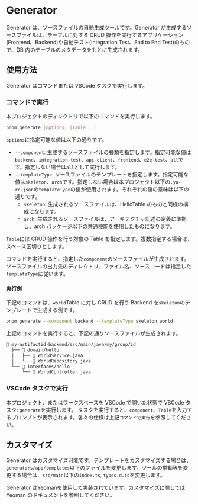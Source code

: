 # Generator

Generator は、ソースファイルの自動生成ツールです。Generator が生成するソースファイルは、テーブルに対する CRUD 操作を実行するアプリケーション(Frontend、Backend)や自動テスト(Integration Test、End to End Test)のもので、DB 内のテーブルのメタデータをもとに生成されます。

## 使用方法

Generator はコマンドまたは VSCode タスクで実行します。

### コマンドで実行

本プロジェクトのディレクトリで以下のコマンドを実行します。

```sh
pnpm generate [options] [Table...]
```

`options`に指定可能な値は以下の通りです。

- `--component`: 生成するソースファイルの種類を指定します。指定可能な値は`backend`、`integration-test`、`api-client`、`frontend`、`e2e-test`、`all`です。指定しない場合は`all`として実行します。
- `--templateType`: ソースファイルのテンプレートを指定します。指定可能な値は`skeleton`、`arch`です。指定しない場合は本プロジェクト以下の`.yo-rc.json`の`templateType`の値が使用されます。それぞれの値の意味は以下の通りです。
  - `skeleton`: 生成されるソースファイルは、HelloTable のものと同様の構成になります。
  - `arch`: 生成されるソースファイルは、アーキテクチャ記述の定義に準拠し、arch パッケージ以下の共通機能を使用したものになります。

`Table`には CRUD 操作を行う対象の Table を指定します。複数指定する場合は、スペース区切りとします。

コマンドを実行すると、指定した`component`のソースファイルが生成されます。ソースファイルの出力先のディレクトリ、ファイル名、ソースコードは指定した`templateType`に従います。

#### 実行例

下記のコマンドは、`world`Table に対し CRUD を行う Backend を`skeleton`のテンプレートで生成する例です。

```sh
pnpm generate --component backend --templateType skeleton world
```

上記のコマンドを実行すると、下記の通りソースファイルが生成されます。

```txt
📁 my-artifactid-backend/src/main/java/my/group/id
  ├── 📁 domain/hello
  │   ├── 📄 WorldService.java
  │   └── 📄 WorldRepository.java
  └── 📁 interfaces/hello
      └── 📄 WorldController.java
```

### VSCode タスクで実行

本プロジェクト、またはワークスペースを VSCode で開いた状態で VSCode タスク: `generate`を実行します。
タスクを実行すると、`component`、`Table`を入力するプロンプトが表示されます。各々の仕様は上記`コマンドで実行`を参照してください。

## カスタマイズ

Generator はカスタマイズ可能です。テンプレートをカスタマイズする場合は、`generators/app/templates`以下のファイルを変更します。ツールの挙動等を変更する場合は、`src/main`以下の`index.ts`, `types.d.ts`を変更します。

Generator は[Yeoman](https://yeoman.io/)を使用して実装されています。カスタマイズに際しては Yeoman のドキュメントを参照してください。
